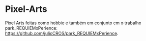 # Pixel-Arts

Pixel Arts feitas como hobbie e também em conjunto cm o trabalho park_REQUIEMxPerience: https://github.com/julioCROS/park_REQUIEMxPerience.
